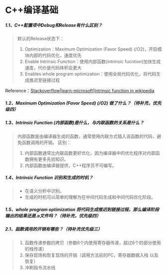 # C++编译基础

##### 1.1、C++配置项中Debug和Release有什么区别？

> 默认的Release状态下：
> 1. Optimization：Maximum Optimization (Favor Speed) (/O2)，开启模块内部的代码优化，速度优先
> 2. Enable Intrinsic Function：使用内部函数(intrinsic fucntion)加快生成速度，代价是代码体积会更大
> 3. Enables whole program optimization：使用全局代码优化，将代码生成推迟至链接过程

Reference：[Stackoverflow](https://stackoverflow.com/questions/13938089/whats-c-optimization-whole-program-optimizatoin-in-visual-studio)|[learn-microsoft](https://learn.microsoft.com/en-us/cpp/build/reference/gl-whole-program-optimization?view=msvc-170)|[Intrinsic function in wikipedia](https://en.wikipedia.org/wiki/Intrinsic_function)

##### 1.2、Maximum Optimization (Favor Speed) (/O2) 做了什么？（待补充，优先级四）

##### 1.3、Intrinsic Function (内部函数)是什么，与内联函数的关系是什么？
> 内部函数是由编译器生成的函数，通常使用内联方式插入该函数的代码，避免函数调用的开销。
> 区别：
> 1. 内部函数通常比内联函数更好优化，因为编译器中的优化程序对内部函数拥有更多先验知识。
> 2. 内部函数由编译器提供，C++程序员不可编写。

##### 1.4、Intrinsic Function 识别和生成的时机？

> - 在语义分析中识别。
> - 生成的时机可以简单的理解为在中间代码生成和中间代码优化阶段。

##### 1.5、whole program optimization 将代码生成推迟到链接过程，那么编译阶段输出的结果还是.o文件吗？（待补充，优先级四）

##### 2.1、函数调用的开销有哪些？（待补充优先级三）

> 1. 函数传递参数的拷贝（参数6个内使用寄存器传递，超过6个的部分使用的栈传递）
> 2. 保存现场和恢复现场的开销（调用方法前的PC，寄存器数据入栈 以及恢复）
> 3. 冲刷指令流水线


